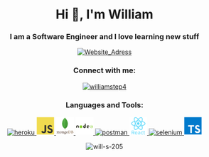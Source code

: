 <!-- MAKE SURE TO VISIT: https://rahuldkjain.github.io/gh-profile-readme-generator/ -->

<h1 align="center">Hi 👋, I'm William</h1>
<h3 align="center">I am a Software Engineer and I love learning new stuff</h3>

<!-- <p align="left"> <img src="https://komarev.com/ghpvc/?username=will-s-205&label=Profile%20views&color=0e75b6&style=flat" alt="will-s-205" /> </p>

<p align="left"> <a href="https://github.com/ryo-ma/github-profile-trophy"><img src="https://github-profile-trophy.vercel.app/?username=will-s-205" alt="will-s-205" /></a> </p>

<p align="left"> <a href="https://williamstep.com/" target="blank"><img src="https://img.shields.io/badge/-williamstep.com-orange" alt="https://williamstep.com/" /></a> </p> -->

<p align="center"> <a href="https://williamstep.com/" target="blank"><img src="https://img.shields.io/badge/-williamstep.com-blue?style=for-the-badge" alt="Website_Adress" /></a> </p>

<!-- - 👨‍💻 All of my projects are available at <a href="https://williamstep.com/" target="blank"><img src="https://img.shields.io/badge/-williamstep.com-blue?style=for-the-badge" alt="Website_Adress" /></a> -->
<!-- - 🏐 In my free time I like to play volleyball -->

<h3 align="center">Connect with me:</h3>
<p align="center">
<a href="https://twitter.com/williamstep4" target="blank"><img align="center" src="https://raw.githubusercontent.com/rahuldkjain/github-profile-readme-generator/master/src/images/icons/Social/twitter.svg" alt="williamstep4" height="30" width="40" /></a>
</p>

<h3 align="center">Languages and Tools:</h3>
<p align="center"> <a href="https://heroku.com" target="_blank" rel="noreferrer"> <img src="https://www.vectorlogo.zone/logos/heroku/heroku-icon.svg" alt="heroku" width="40" height="40"/> </a> <a href="https://developer.mozilla.org/en-US/docs/Web/JavaScript" target="_blank" rel="noreferrer"> <img src="https://raw.githubusercontent.com/devicons/devicon/master/icons/javascript/javascript-original.svg" alt="javascript" width="40" height="40"/> </a> <a href="https://www.mongodb.com/" target="_blank" rel="noreferrer"> <img src="https://raw.githubusercontent.com/devicons/devicon/master/icons/mongodb/mongodb-original-wordmark.svg" alt="mongodb" width="40" height="40"/> </a> <a href="https://nodejs.org" target="_blank" rel="noreferrer"> <img src="https://raw.githubusercontent.com/devicons/devicon/master/icons/nodejs/nodejs-original-wordmark.svg" alt="nodejs" width="40" height="40"/> </a> <a href="https://postman.com" target="_blank" rel="noreferrer"> <img src="https://www.vectorlogo.zone/logos/getpostman/getpostman-icon.svg" alt="postman" width="40" height="40"/> </a> <a href="https://reactjs.org/" target="_blank" rel="noreferrer"> <img src="https://raw.githubusercontent.com/devicons/devicon/master/icons/react/react-original-wordmark.svg" alt="react" width="40" height="40"/> </a> <a href="https://www.selenium.dev" target="_blank" rel="noreferrer"> <img src="https://raw.githubusercontent.com/detain/svg-logos/780f25886640cef088af994181646db2f6b1a3f8/svg/selenium-logo.svg" alt="selenium" width="40" height="40"/> </a> <a href="https://www.typescriptlang.org/" target="_blank" rel="noreferrer"> <img src="https://raw.githubusercontent.com/devicons/devicon/master/icons/typescript/typescript-original.svg" alt="typescript" width="40" height="40"/> </a> </p>

<p align="center"><img align="center" src="https://github-readme-stats.vercel.app/api/top-langs?username=will-s-205&show_icons=true&locale=en&layout=compact" alt="will-s-205" /></p>

<!-- <p>&nbsp;<img align="center" src="https://github-readme-stats.vercel.app/api?username=will-s-205&show_icons=true&locale=en" alt="will-s-205" /></p>

<p><img align="center" src="https://github-readme-streak-stats.herokuapp.com/?user=will-s-205&" alt="will-s-205" /></p> -->
